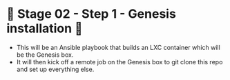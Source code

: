 # 🚧 Stage 02 - Step 1 - Genesis installation 🚧
* This will be an Ansible playbook that builds an LXC container which will be the Genesis box.
* It will then kick off a remote job on the Genesis box to git clone this repo and set up everything else.